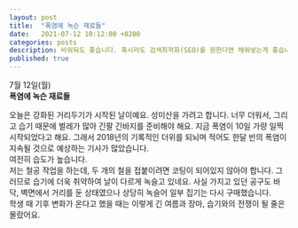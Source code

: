 ```yaml
---
layout: post
title:  "폭염에 녹슨 재료들"
date:   2021-07-12 10:12:00 +0200
categories: posts
description: 비워둬도 좋습니다. 혹시라도 검색최적화(SEO)를 원한다면 채워넣는게 좋습니다.
published: true
---
```


7월 12일(월)  
**폭염에 녹슨 재료들**  

오늘은 강화된 거리두기가 시작된 날이예요. 성미산을 가려고 합니다. 너무 더워서, 그리고 습기 때문에 벌레가 많아 긴팔 긴바지를 준비해야 해요. 지금 폭염이 10일 가량 일찍 시작되었다고 해요. 그래서 2018년의 기록적인 더위를 되뇌며 적어도 한달 반의 폭염이 지속될 것으로 예상하는 기사가 많았습니다.  
여전히 습도가 높습니다.  
저는 철공 작업을 하는데, 두 개의 철을 접붙이려면 코팅이 되어있지 않아야 합니다. 그러므로 습기에 더욱 취약하여 날이 다르게 녹슬고 있네요. 사실 가지고 있던 공구도 바닥, 벽면에서 거리를 둔 상태였으나 상당히 녹슬어 일부 집기는 다시 구매했습니다.  
학생 때 기후 변화가 온다고 했을 때는 이렇게 긴 여름과 장마, 습기와의 전쟁이 될 줄은 몰랐어요.


